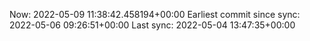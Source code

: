 Now: 2022-05-09 11:38:42.458194+00:00 Earliest commit since sync: 2022-05-06 09:26:51+00:00 Last sync: 2022-05-04 13:47:35+00:00
